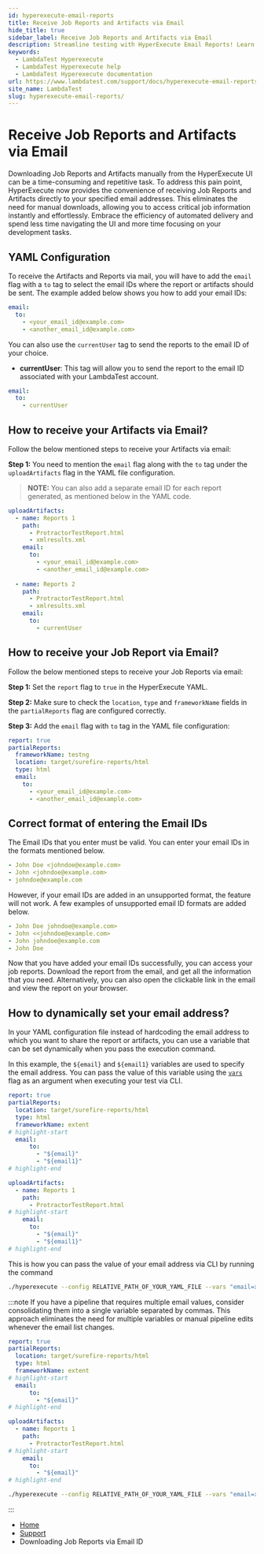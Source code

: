 ```yaml
---
id: hyperexecute-email-reports
title: Receive Job Reports and Artifacts via Email 
hide_title: true
sidebar_label: Receive Job Reports and Artifacts via Email
description: Streamline testing with HyperExecute Email Reports! Learn how to effortlessly automate test runs and receive detailed reports. Boost efficiency today.
keywords:
  - LambdaTest Hyperexecute
  - LambdaTest Hyperexecute help
  - LambdaTest Hyperexecute documentation
url: https://www.lambdatest.com/support/docs/hyperexecute-email-reports/
site_name: LambdaTest
slug: hyperexecute-email-reports/
---
```


<script type="application/ld+json"
      dangerouslySetInnerHTML={{ __html: JSON.stringify({
       "@context": "https://schema.org",
        "@type": "BreadcrumbList",
        "itemListElement": [{
          "@type": "ListItem",
          "position": 1,
          "name": "Home",
          "item": "https://www.lambdatest.com"
        },{
          "@type": "ListItem",
          "position": 2,
          "name": "Support",
          "item": "https://www.lambdatest.com/support/docs/"
        },{
          "@type": "ListItem",
          "position": 3,
          "name": "HyperExecute Concepts",
          "item": "https://www.lambdatest.com/support/docs/hyperexecute-email-reports/"
        }]
      })
    }}
></script>

# Receive Job Reports and Artifacts via Email

Downloading Job Reports and Artifacts manually from the HyperExecute UI can be a time-consuming and repetitive task. To address this pain point, HyperExecute now provides the convenience of receiving Job Reports and Artifacts directly to your specified email addresses. This eliminates the need for manual downloads, allowing you to access critical job information instantly and effortlessly. Embrace the efficiency of automated delivery and spend less time navigating the UI and more time focusing on your development tasks.

## YAML Configuration

To receive the Artifacts and Reports via mail, you will have to add the `email` flag with a `to` tag to select the email IDs where the report or artifacts should be sent. The example added below shows you how to add your email IDs:

```yaml
email:
  to: 
    - <your_email_id@example.com>
    - <another_email_id@example.com>
```

You can also use the `currentUser` tag to send the reports to the email ID of your choice.

- **currentUser**: This tag will allow you to send the report to the email ID associated with your LambdaTest account.

```yaml
email:
  to: 
    - currentUser
```

## How to receive your Artifacts via Email?

Follow the below mentioned steps to receive your Artifacts via email:

**Step 1:** You need to mention the `email` flag along with the `to` tag under the `uploadArtifacts` flag in the YAML file configuration.

> **NOTE:** You can also add a separate email ID for each report generated, as mentioned below in the YAML code.

```yaml
uploadArtifacts:
  - name: Reports 1
    path:
      - ProtractorTestReport.html
      - xmlresults.xml
    email:
      to: 
        - <your_email_id@example.com>
        - <another_email_id@example.com>
        
  - name: Reports 2
    path:
      - ProtractorTestReport.html
      - xmlresults.xml
    email:
      to: 
        - currentUser
```

## How to receive your Job Report via Email?

Follow the below mentioned steps to receive your Job Reports via email:

**Step 1:** Set the `report` flag to `true` in the HyperExecute YAML.

**Step 2:** Make sure to check the `location`, `type` and `frameworkName` fields in the `partialReports` flag are configured correctly.

**Step 3:** Add the `email` flag with `to` tag in the YAML file configuration:

```yaml
report: true
partialReports:
  frameworkName: testng
  location: target/surefire-reports/html
  type: html
  email:
    to: 
      - <your_email_id@example.com>
      - <another_email_id@example.com>
```

## Correct format of entering the Email IDs

The Email IDs that you enter must be valid. You can enter your email IDs in the formats mentioned below.

```yaml
- John Doe <johndoe@example.com>
- John <johndoe@example.com>
- johndoe@example.com
```

However, if your email IDs are added in an unsupported format, the feature will not work. A few examples of unsupported email ID formats are added below.

```yaml
- John Doe johndoe@example.com>
- John <<johndoe@example.com>
- John johndoe@example.com
- John Doe
```

Now that you have added your email IDs successfully, you can access your job reports. Download the report from the email, and get all the information that you need. Alternatively, you can also open the clickable link in the email and view the report on your browser.

## How to dynamically set your email address?
In your YAML configuration file instead of hardcoding the email address to which you want to share the report or artifacts, you can use a variable that can be set dynamically when you pass the execution command.

In this example, the `${email}` and `${email1}` variables are used to specify the email address. You can pass the value of this variable using the [`vars`](/support/docs/hyperexecute-cli-run-tests-on-hyperexecute-grid/#--vars) flag as an argument when executing your test via CLI.

```yaml title="hyperexecute.yaml"
report: true
partialReports:
  location: target/surefire-reports/html
  type: html
  frameworkName: extent
# highlight-start
  email:
      to:
        - "${email}"
        - "${email1}"
# highlight-end

uploadArtifacts:
  - name: Reports 1
    path:
      - ProtractorTestReport.html
# highlight-start      
    email:
      to: 
        - "${email}"
        - "${email1}"
# highlight-end
```

This is how you can pass the value of your email address via CLI by running the command

```bash
./hyperexecute --config RELATIVE_PATH_OF_YOUR_YAML_FILE --vars "email=xyz@abc.com" --vars "email1=abc@xyz.com"
```

:::note
If you have a pipeline that requires multiple email values, consider consolidating them into a single variable separated by commas. This approach eliminates the need for multiple variables or manual pipeline edits whenever the email list changes.

```yaml title="hyperexecute.yaml"
report: true
partialReports:
  location: target/surefire-reports/html
  type: html
  frameworkName: extent
# highlight-start
  email:
      to:
        - "${email}"
# highlight-end

uploadArtifacts:
  - name: Reports 1
    path:
      - ProtractorTestReport.html
# highlight-start      
    email:
      to: 
        - "${email}"
# highlight-end
```

```bash
./hyperexecute --config RELATIVE_PATH_OF_YOUR_YAML_FILE --vars "email=xyz@abc.com,abc@xyz.com,def@wxy.com"
```
:::


<nav aria-label="breadcrumbs">
  <ul className="breadcrumbs">
    <li className="breadcrumbs__item">
      <a className="breadcrumbs__link" target="_self" href="https://www.lambdatest.com">
        Home
      </a>
    </li>
    <li className="breadcrumbs__item">
      <a className="breadcrumbs__link" target="_self" href="https://www.lambdatest.com/support/docs/">
        Support
      </a>
    </li>
    <li className="breadcrumbs__item breadcrumbs__item--active">
      <span className="breadcrumbs__link">
        Downloading Job Reports via Email ID
      </span>
    </li>
  </ul>
</nav>
